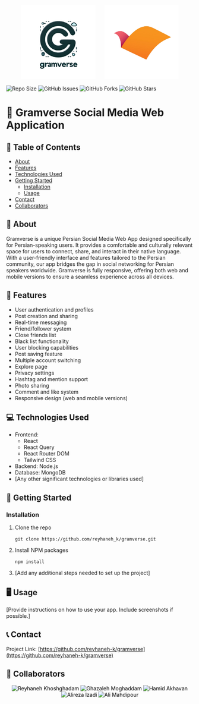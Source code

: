<p align="center">
  <img src="public/gramverse.png" alt="App Logo" style="display: inline-block; margin-right: 20px; width: 200px;" />
  <img src="public/rahnema-icon.png" alt="Company Logo" style="display: inline-block; width: 200px;" />
</p>

![Repo Size](https://img.shields.io/github/repo-size/reyhaneh-k/Gramverse) ![GitHub Issues](https://img.shields.io/github/issues/reyhaneh-k/Gramverse) ![GitHub Forks](https://img.shields.io/github/forks/reyhaneh-k/Gramverse?style=social) ![GitHub Stars](https://img.shields.io/github/stars/reyhaneh-k/Gramverse?style=social)

# 🚀 Gramverse Social Media Web Application

## 📖 Table of Contents
- [About](#about)
- [Features](#features)
- [Technologies Used](#technologies-used)
- [Getting Started](#getting-started)
  - [Installation](#installation)
  - [Usage](#usage)
- [Contact](#contact)
- [Collaborators](#collaborators)

## 🌟 About
Gramverse is a unique Persian Social Media Web App designed specifically for Persian-speaking users. It provides a comfortable and culturally relevant space for users to connect, share, and interact in their native language. With a user-friendly interface and features tailored to the Persian community, our app bridges the gap in social networking for Persian speakers worldwide. Gramverse is fully responsive, offering both web and mobile versions to ensure a seamless experience across all devices.

## 🎉 Features
- User authentication and profiles
- Post creation and sharing
- Real-time messaging
- Friend/follower system
- Close friends list
- Black list functionality
- User blocking capabilities
- Post saving feature
- Multiple account switching
- Explore page
- Privacy settings
- Hashtag and mention support
- Photo sharing
- Comment and like system
- Responsive design (web and mobile versions)

## 💻 Technologies Used
- Frontend: 
  - React
  - React Query
  - React Router DOM
  - Tailwind CSS
- Backend: Node.js
- Database: MongoDB
- [Any other significant technologies or libraries used]

## 🚀 Getting Started

### Installation
1. Clone the repo
   ```
   git clone https://github.com/reyhaneh_k/gramverse.git
   ```
2. Install NPM packages
   ```
   npm install
   ```
3. [Add any additional steps needed to set up the project]

## 🖥 Usage
[Provide instructions on how to use your app. Include screenshots if possible.]


## 📞 Contact
Project Link: [https://github.com/reyhaneh-k/gramverse](https://github.com/reyhaneh-k/gramverse)

## 👥 Collaborators

<p align="center">
    <a href="https://github.com/reyhaneh-k" style="text-decoration: none; color: black;">
      <img src="https://github.com/reyhaneh-k.png" width="100px;" alt="Reyhaneh Khoshghadam"/>
    </a>
    <a href="https://github.com/ghazalmoghadam" style="text-decoration: none; color: black;">
      <img src="https://github.com/ghazalmoghadam.png" width="100px;" alt="Ghazaleh Moghaddam" />
    </a>
    <a href="https://github.com/hamidakhavan21" style="text-decoration: none; color: black;">
      <img src="https://github.com/hamidakhavan21.png" width="100px;" alt="Hamid Akhavan"/>
    </a>
    <a href="https://github.com/AlirezaIzadi6" style="text-decoration: none; color: black;">
      <img src="https://github.com/AlirezaIzadi6.png" width="100px;" height="100px" alt="Alireza Izadi"/>
    </a>
    <a href="https://github.com/alimhp021" style="text-decoration: none; color: black;">
      <img src="https://github.com/alimhp021.png" width="100px;" alt="Ali Mahdipour"/>
    </a>
</p>
